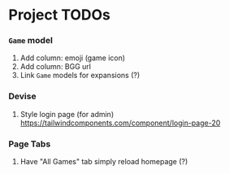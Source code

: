 # Project TODOs

### `Game` model
1. Add column: emoji (game icon)
2. Add column: BGG url
3. Link `Game` models for expansions (?)

### Devise
1. Style login page (for admin)
    https://tailwindcomponents.com/component/login-page-20

### Page Tabs
1. Have "All Games" tab simply reload homepage (?)
